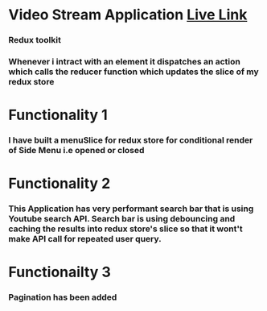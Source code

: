# Video Stream Application [Live Link](https://sumit-video-streaming.netlify.app/)
### Redux toolkit
### Whenever i intract with an element it dispatches an action which calls the reducer function which updates the slice of my redux store

# Functionality 1
### I have built a menuSlice for redux store for conditional render of Side Menu i.e opened or closed

# Functionality 2
### This Application has very performant search bar that is using Youtube search API. Search bar is using debouncing and caching the results into redux store's slice so that it wont't make API call for repeated user query.

# Functionailty 3
### Pagination has been added 